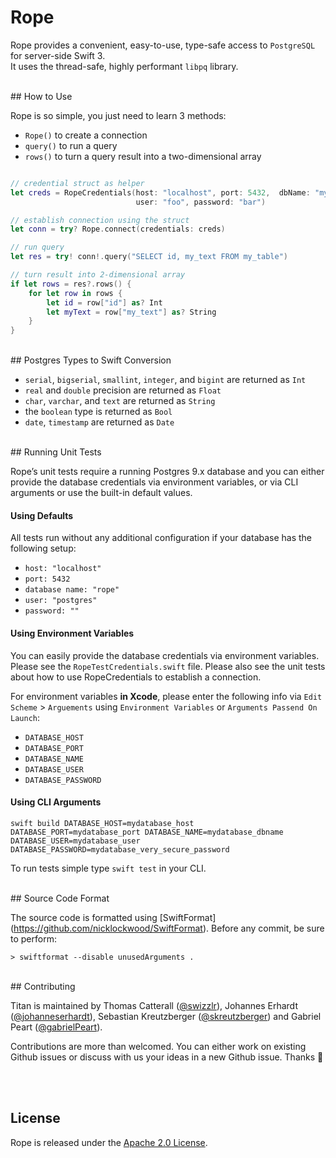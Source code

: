 # Rope

Rope provides a convenient, easy-to-use, type-safe access to `PostgreSQL` for server-side Swift 3.   
It uses the thread-safe, highly performant `libpq` library.

<br>
## How to Use

Rope is so simple, you just need to learn 3 methods: 
- `Rope()` to create a connection
- `query()` to run a query
- `rows()` to turn a query result into a two-dimensional array


```swift

// credential struct as helper
let creds = RopeCredentials(host: "localhost", port: 5432,  dbName: "mydb", 
                            user: "foo", password: "bar")

// establish connection using the struct
let conn = try? Rope.connect(credentials: creds)

// run query
let res = try! conn!.query("SELECT id, my_text FROM my_table")

// turn result into 2-dimensional array
if let rows = res?.rows() {
    for let row in rows {
        let id = row["id"] as? Int
        let myText = row["my_text"] as? String
    }
}
```

<br>
## Postgres Types to Swift Conversion

* `serial`, `bigserial`, `smallint`, `integer`, and `bigint` are returned as `Int`
* `real` and `double` precision are returned as `Float`
* `char`, `varchar`, and `text` are returned as `String`
* the `boolean` type is returned as `Bool`
* `date`, `timestamp` are returned as `Date`


<br>
## Running Unit Tests

Rope’s unit tests require a running Postgres 9.x database and you can either provide the database credentials via environment variables, or via CLI arguments or use the built-in default values.

#### Using Defaults

All tests run without any additional configuration if your database has the following setup:

* `host: "localhost"`
* `port: 5432`
* `database name: "rope"`
* `user: "postgres"`
* `password: ""`

#### Using Environment Variables

You can easily provide the database credentials via environment variables.
Please see the `RopeTestCredentials.swift` file. Please also see the unit tests about how to use RopeCredentials to establish a connection.

For environment variables **in Xcode**, please enter the following info via `Edit Scheme` > `Arguements` using `Environment Variables` or `Arguments Passend On Launch`:

* `DATABASE_HOST`
* `DATABASE_PORT`
* `DATABASE_NAME`
* `DATABASE_USER`
* `DATABASE_PASSWORD`


#### Using CLI Arguments

```
swift build DATABASE_HOST=mydatabase_host DATABASE_PORT=mydatabase_port DATABASE_NAME=mydatabase_dbname DATABASE_USER=mydatabase_user DATABASE_PASSWORD=mydatabase_very_secure_password
```

To run tests simple type `swift test` in your CLI.

<br>
## Source Code Format

The source code is formatted using [SwiftFormat] (https://github.com/nicklockwood/SwiftFormat).
Before any commit, be sure to perform:

`> swiftformat --disable unusedArguments .`

<br>
## Contributing

Titan is maintained by Thomas Catterall ([@swizzlr](https://github.com/swizzlr)), Johannes Erhardt ([@johanneserhardt](https://github.com/johanneserhardt)), Sebastian Kreutzberger ([@skreutzberger](https://github.com/skreutzberger)) and Gabriel Peart ([@gabrielPeart](https://github.com/gabrielPeart)).

Contributions are more than welcomed. You can either work on existing Github issues or discuss with us your ideas in a new Github issue. Thanks 🙌

<br><br>
## License

Rope is released under the [Apache 2.0 License](https://github.com/bermudadigitalstudio/rope/blob/master/LICENSE.txt).
